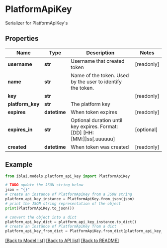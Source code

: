 # PlatformApiKey

Serializer for PlatformApiKey's

## Properties

Name | Type | Description | Notes
------------ | ------------- | ------------- | -------------
**username** | **str** | Username that created token | [readonly] 
**name** | **str** | Name of the token. Used by the user to identify the token. | 
**key** | **str** |  | [readonly] 
**platform_key** | **str** | The platform key | 
**expires** | **datetime** | When token expires | [readonly] 
**expires_in** | **str** | Optional duration until key expires. Format: [DD] [HH:[MM:]]ss[.uuuuuu] | [optional] 
**created** | **datetime** | When token was created | [readonly] 

## Example

```python
from iblai.models.platform_api_key import PlatformApiKey

# TODO update the JSON string below
json = "{}"
# create an instance of PlatformApiKey from a JSON string
platform_api_key_instance = PlatformApiKey.from_json(json)
# print the JSON string representation of the object
print(PlatformApiKey.to_json())

# convert the object into a dict
platform_api_key_dict = platform_api_key_instance.to_dict()
# create an instance of PlatformApiKey from a dict
platform_api_key_from_dict = PlatformApiKey.from_dict(platform_api_key_dict)
```
[[Back to Model list]](../README.md#documentation-for-models) [[Back to API list]](../README.md#documentation-for-api-endpoints) [[Back to README]](../README.md)


